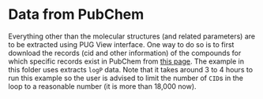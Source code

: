 # Data from PubChem
Everything other than the molecular structures (and related parameters) are to be extracted using PUG View interface. One way to do so is to first download the records (cid and other information) of the compounds for which specific records exist in PubChem from [this page](https://pubchem.ncbi.nlm.nih.gov/classification/#hid=72). The example in this folder uses extracts `logP` data. Note that it takes around 3 to 4 hours to run this example so the user is advised to limit the number of `CID`s in the loop to a reasonable number (it is more than 18,000 now).